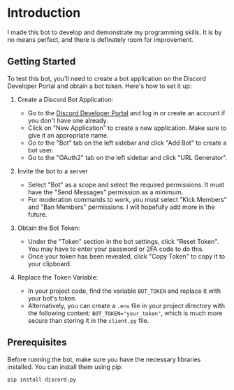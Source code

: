 # Introduction

I made this bot to develop and demonstrate my programming skills. It is by no means perfect, and there is definately room for improvement.

## Getting Started

To test this bot, you'll need to create a bot application on the Discord Developer Portal and obtain a bot token. Here's how to set it up:

1. Create a Discord Bot Application:

   - Go to the [Discord Developer Portal](https://discord.com/developers/applications) and log in or create an account if you don't have one already.
   - Click on "New Application" to create a new application. Make sure to give it an appropriate name.
   - Go to the "Bot" tab on the left sidebar and click "Add Bot" to create a bot user.
   - Go to the "OAuth2" tab on the left sidebar and click "URL Generator".

2. Invite the bot to a server

   - Select "Bot" as a scope and select the required permissions. It must have the "Send Messages" permission as a minimum.
   - For moderation commands to work, you must select "Kick Members" and "Ban Members" permissions. I will hopefully add more in the future.

3. Obtain the Bot Token:

   - Under the "Token" section in the bot settings, click "Reset Token". You may have to enter your password or 2FA code to do this.
   - Once your token has been revealed, click "Copy Token" to copy it to your clipboard.

4. Replace the Token Variable:
   - In your project code, find the variable `BOT_TOKEN` and replace it with your bot's token.
   - Alternatively, you can create a `.env` file in your project directory with the following content:
     `BOT_TOKEN="your_token"`, which is much more secure than storing it in the `client.py` file.

## Prerequisites

Before running the bot, make sure you have the necessary libraries installed. You can install them using pip:

```bash
pip install discord.py
```
